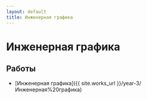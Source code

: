 ```yaml
---
layout: default
title: Инженерная графика
---
```


# Инженерная графика

## Работы

- [Инженерная графика]({{ site.works_url }}/year-3/Инженерная%20графика) 